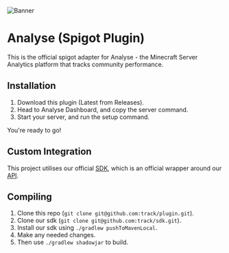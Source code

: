 ![Banner](https://raw.githubusercontent.com/track/sdk/main/.github/banner.png)

# Analyse (Spigot Plugin)

This is the official spigot adapter for Analyse - the Minecraft Server Analytics platform that tracks community performance.

## Installation
1. Download this plugin (Latest from Releases).
2. Head to Analyse Dashboard, and copy the server command.
3. Start your server, and run the setup command.

You're ready to go!

## Custom Integration
This project utilises our official [SDK](https://github.com/track/sdk), which is an official wrapper around our [API](https://docs.analyse.net/page/api-endpoints).

## Compiling
1. Clone this repo (`git clone git@github.com:track/plugin.git`).
1. Clone our sdk (`git clone git@github.com:track/sdk.git`).
1. Install our sdk using `./gradlew pushToMavenLocal`.
2. Make any needed changes.
3. Then use `./gradlew shadowjar` to build.